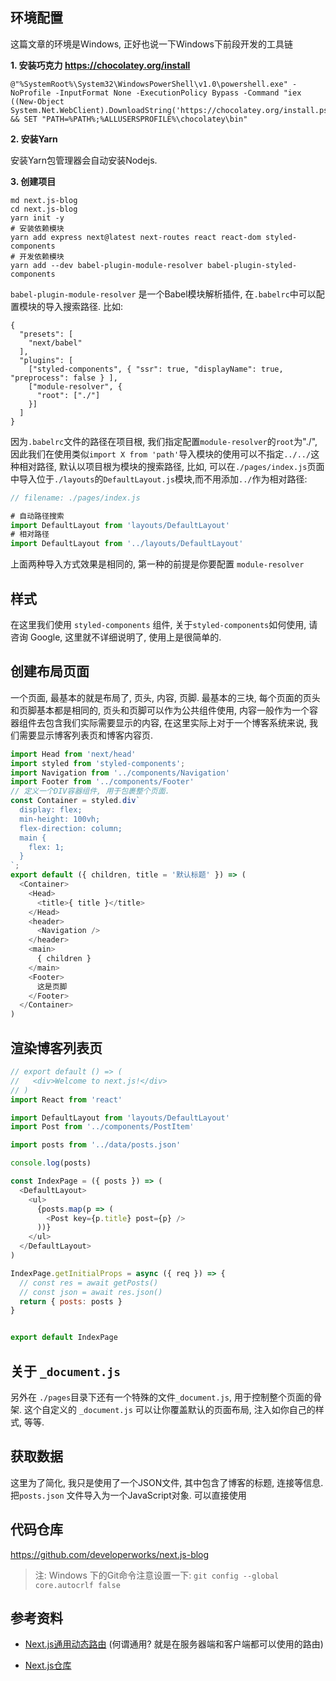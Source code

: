 ## 环境配置

这篇文章的环境是Windows, 正好也说一下Windows下前段开发的工具链

**1. 安装巧克力 https://chocolatey.org/install**

```
@"%SystemRoot%\System32\WindowsPowerShell\v1.0\powershell.exe" -NoProfile -InputFormat None -ExecutionPolicy Bypass -Command "iex ((New-Object System.Net.WebClient).DownloadString('https://chocolatey.org/install.ps1'))" && SET "PATH=%PATH%;%ALLUSERSPROFILE%\chocolatey\bin"
```

**2. 安装Yarn**

安装Yarn包管理器会自动安装Nodejs.

**3. 创建项目**

```
md next.js-blog
cd next.js-blog
yarn init -y
# 安装依赖模块
yarn add express next@latest next-routes react react-dom styled-components
# 开发依赖模块
yarn add --dev babel-plugin-module-resolver babel-plugin-styled-components
```

`babel-plugin-module-resolver` 是一个Babel模块解析插件, 在`.babelrc`中可以配置模块的导入搜索路径. 比如:

```
{
  "presets": [
    "next/babel"
  ],
  "plugins": [
    ["styled-components", { "ssr": true, "displayName": true, "preprocess": false } ],
    ["module-resolver", {
      "root": ["./"]
    }]
  ]
}
```

因为`.babelrc`文件的路径在项目根, 我们指定配置`module-resolver`的`root`为"./", 因此我们在使用类似`import X from 'path'`导入模块的使用可以不指定`../../`这种相对路径, 默认以项目根为模块的搜索路径, 比如, 可以在`./pages/index.js`页面中导入位于`./layouts`的`DefaultLayout.js`模块,而不用添加`../`作为相对路径:


```js
// filename: ./pages/index.js

# 自动路径搜索
import DefaultLayout from 'layouts/DefaultLayout'
# 相对路径
import DefaultLayout from '../layouts/DefaultLayout'
```

上面两种导入方式效果是相同的, 第一种的前提是你要配置 `module-resolver`

## 样式

在这里我们使用 `styled-components` 组件, 关于`styled-components`如何使用, 请咨询 Google, 这里就不详细说明了, 使用上是很简单的.


## 创建布局页面

一个页面, 最基本的就是布局了, 页头, 内容, 页脚. 最基本的三块, 每个页面的页头和页脚基本都是相同的, 页头和页脚可以作为公共组件使用, 内容一般作为一个容器组件去包含我们实际需要显示的内容, 在这里实际上对于一个博客系统来说, 我们需要显示博客列表页和博客内容页.

```js
import Head from 'next/head'
import styled from 'styled-components';
import Navigation from '../components/Navigation'
import Footer from '../components/Footer'
// 定义一个DIV容器组件, 用于包裹整个页面.
const Container = styled.div`
  display: flex;
  min-height: 100vh;
  flex-direction: column;
  main {
    flex: 1;
  }
`;
export default ({ children, title = '默认标题' }) => (
  <Container>
    <Head>
      <title>{ title }</title>
    </Head>
    <header>
      <Navigation />
    </header>
    <main>
      { children }
    </main>
    <Footer>
      这是页脚
    </Footer>
  </Container>
)

```

## 渲染博客列表页

```js
// export default () => (
//   <div>Welcome to next.js!</div>
// )
import React from 'react'

import DefaultLayout from 'layouts/DefaultLayout'
import Post from '../components/PostItem'

import posts from '../data/posts.json'

console.log(posts)

const IndexPage = ({ posts }) => (
  <DefaultLayout>
    <ul>
      {posts.map(p => (
        <Post key={p.title} post={p} />
      ))}
    </ul>
  </DefaultLayout>
)

IndexPage.getInitialProps = async ({ req }) => {
  // const res = await getPosts()
  // const json = await res.json()
  return { posts: posts }
}


export default IndexPage
```

## 关于 `_document.js`

另外在 `./pages`目录下还有一个特殊的文件`_document.js`, 用于控制整个页面的骨架. 这个自定义的 `_document.js` 可以让你覆盖默认的页面布局, 注入如你自己的样式, 等等.

## 获取数据

这里为了简化, 我只是使用了一个JSON文件, 其中包含了博客的标题, 连接等信息. 把`posts.json` 文件导入为一个JavaScript对象. 可以直接使用

## 代码仓库

https://github.com/developerworks/next.js-blog

> 注:
> Windows 下的Git命令注意设置一下: `git config --global core.autocrlf false`

## 参考资料

- [Next.js通用动态路由][1] (何谓通用? 就是在服务器端和客户端都可以使用的路由)
- [Next.js仓库][2]


  [1]: https://github.com/fridays/next-routes
  [2]: https://github.com/zeit/next.js
